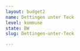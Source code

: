 ```yaml
---
layout: budget2
name: Dettingen unter Teck
level: kommune
state: BW
slug: Dettingen-unter-Teck

---
```



